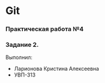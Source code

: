 # Git
### Практическая работа №4
### Задание 2.

Выполнил:
* Ларионова Кристина Алексеевна
* УВП-313
